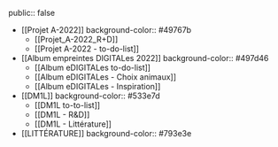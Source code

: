 public:: false

- [[Projet A-2022]]
  background-color:: #49767b
	- [[Projet_A-2022_R+D]]
	- [[Projet A-2022 - to-do-list]]
- [[Album empreintes DIGITALes 2022]]
  background-color:: #497d46
	- [[Album eDIGITALes to-do-list]]
	- [[Album eDIGITALes - Choix animaux]]
	- [[Album eDIGITALes - Inspiration]]
- [[DM1L]]
  background-color:: #533e7d
	- [[DM1L to-to-list]]
	- [[DM1L - R&D]]
	- [[DM1L - Littérature]]
- [[LITTÉRATURE]]
  background-color:: #793e3e